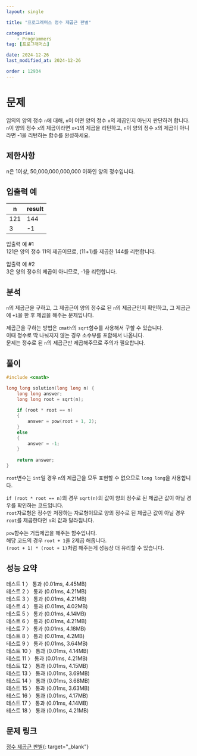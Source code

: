 ```yaml
---
layout: single

title: "프로그래머스 정수 제곱근 판별"

categories:
    - Programmers
tag: [프로그래머스]

date: 2024-12-26
last_modified_at: 2024-12-26

order : 12934
---
```


# 문제

임의의 양의 정수 `n`에 대해, `n`이 어떤 양의 정수 `x`의 제곱인지 아닌지 판단하려 합니다.  
`n`이 양의 정수 `x`의 제곱이라면 ``x+1``의 제곱을 리턴하고, `n`이 양의 정수 `x`의 제곱이 아니라면 -1을 리턴하는 함수를 완성하세요.

## 제한사항

n은 1이상, 50,000,000,000,000 이하인 양의 정수입니다.

## 입출력 예

|n|result|
|---|---|
|121|144|
|3|-1|

입출력 예 #1  
121은 양의 정수 11의 제곱이므로, (11+1)를 제곱한 144를 리턴합니다.

입출력 예 #2  
3은 양의 정수의 제곱이 아니므로, -1을 리턴합니다.

## 분석

`n`의 제곱근을 구하고, 그 제곱근이 양의 정수로 된 `n`의 제곱근인지 확인하고, 그 제곱근에 `+1`을 한 후 제곱을 해주는 문제입니다.

제곱근을 구하는 방법은 `cmath`의 `sqrt`함수를 사용해서 구할 수 있습니다.  
이때 정수로 딱 나눠지지 않는 경우 소수부를 포함해서 나옵니다.  
문제는 정수로 된 `n`의 제곱근만 제곱해주므로 주의가 필요합니다.

## 풀이

```cpp
#include <cmath>

long long solution(long long n) {
    long long answer;
    long long root = sqrt(n);
    
    if (root * root == n)
    {
        answer = pow(root + 1, 2);
    }
    else
    {
        answer = -1;
    }
    
    return answer;
}
```

`root`변수는 `int`일 경우 `n`의 제곱근을 모두 표현할 수 없으므로 `long long`을 사용합니다.

`if (root * root == n)`의 경우 `sqrt(n)`의 값이 양의 정수로 된 제곱근 값이 아닐 경우를 확인하는 코드입니다.  
`root`자료형은 정수만 저장하는 자료형이므로 양의 정수로 된 제곱근 값이 아닐 경우 `root`를 제곱한다면 `n`의 값과 달라집니다.

`pow`함수는 거듭제곱을 해주는 함수입니다.  
해당 코드의 경우 ``root + 1``을 2제곱 해줍니다.  
``(root + 1) * (root + 1)``처럼 해주는게 성능상 더 유리할 수 있습니다.

## 성능 요약

테스트 1 〉	통과 (0.01ms, 4.45MB)  
테스트 2 〉	통과 (0.01ms, 4.21MB)  
테스트 3 〉	통과 (0.01ms, 4.21MB)  
테스트 4 〉	통과 (0.01ms, 4.02MB)  
테스트 5 〉	통과 (0.01ms, 4.14MB)  
테스트 6 〉	통과 (0.01ms, 4.21MB)  
테스트 7 〉	통과 (0.01ms, 4.18MB)  
테스트 8 〉	통과 (0.01ms, 4.2MB)  
테스트 9 〉	통과 (0.01ms, 3.64MB)  
테스트 10 〉 통과 (0.01ms, 4.14MB)  
테스트 11 〉 통과 (0.01ms, 4.21MB)  
테스트 12 〉 통과 (0.01ms, 4.15MB)  
테스트 13 〉 통과 (0.01ms, 3.69MB)  
테스트 14 〉 통과 (0.01ms, 3.68MB)  
테스트 15 〉 통과 (0.01ms, 3.63MB)  
테스트 16 〉 통과 (0.01ms, 4.17MB)  
테스트 17 〉 통과 (0.01ms, 4.14MB)  
테스트 18 〉 통과 (0.01ms, 4.21MB)

## 문제 링크

[정수 제곱근 판별](https://school.programmers.co.kr/learn/courses/30/lessons/12934){: target="_blank"}